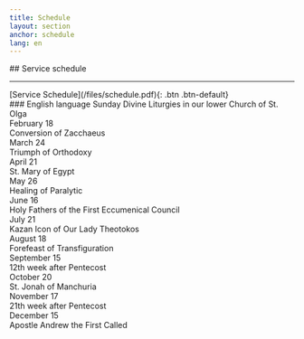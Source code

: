 ```yaml
---
title: Schedule
layout: section
anchor: schedule
lang: en
---
```

<div class="section-title center" markdown="1">
##  Service schedule

-----
</div>
<div class="row">
<div class="col-md-4 col-md-offset-4 text-center center" markdown="1">
[Service Schedule](/files/schedule.pdf){: .btn .btn-default}
</div>
</div>

<div class="row">
<div class="text-center center" markdown="1">
### English language Sunday Divine Liturgies in our lower Church of St. Olga 
</div>
</div>

<div class="row">
<div class="col-sm-4 col-sm-offset-2 text-right">February 18</div><div class="col-sm-4 col-sm-offset-0 text-left">Conversion of Zacchaeus</div>
</div>

<div class="row">
<div class="col-sm-4 col-sm-offset-2 text-right">March 24</div><div class="col-sm-4 col-sm-offset-0 text-left">Triumph of Orthodoxy</div>
</div>

<div class="row">
<div class="col-sm-4 col-sm-offset-2 text-right">April 21</div><div class="col-sm-4 col-sm-offset-0 text-left">St. Mary of Egypt</div>
</div>

<div class="row">
<div class="col-sm-4 col-sm-offset-2 text-right">May 26</div><div class="col-sm-4 col-sm-offset-0 text-left">Healing of Paralytic</div>
</div>

<div class="row">
<div class="col-sm-4 col-sm-offset-2 text-right">June 16</div><div class="col-sm-4 col-sm-offset-0 text-left">Holy Fathers of the First Eccumenical Council</div>
</div>

<div class="row">
<div class="col-sm-4 col-sm-offset-2 text-right">July 21</div><div class="col-sm-4 col-sm-offset-0 text-left">Kazan Icon of Our Lady Theotokos</div>
</div>

<div class="row">
<div class="col-sm-4 col-sm-offset-2 text-right">August 18</div><div class="col-sm-4 col-sm-offset-0 text-left">Forefeast of Transfiguration</div>
</div>

<div class="row">
<div class="col-sm-4 col-sm-offset-2 text-right">September 15</div><div class="col-sm-4 col-sm-offset-0 text-left">12th week after Pentecost</div>
</div>

<div class="row">
<div class="col-sm-4 col-sm-offset-2 text-right">October 20</div><div class="col-sm-4 col-sm-offset-0 text-left">St. Jonah of Manchuria</div>
</div>

<div class="row">
<div class="col-sm-4 col-sm-offset-2 text-right">November 17</div><div class="col-sm-4 col-sm-offset-0 text-left">21th week after Pentecost</div>
</div>

<div class="row">
<div class="col-sm-4 col-sm-offset-2 text-right">December 15</div><div class="col-sm-4 col-sm-offset-0 text-left">Apostle Andrew the First Called</div>
</div>

